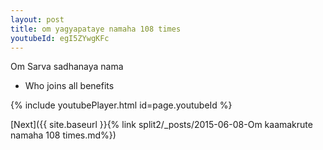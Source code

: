 ```yaml
---
layout: post
title: om yagyapataye namaha 108 times
youtubeId: egI5ZYwgKFc
---
```

 
 
Om Sarva sadhanaya nama 
 
 -  Who joins all benefits 
 
  
 
  
 
 
 
 
 
 


{% include youtubePlayer.html id=page.youtubeId %}
 
[Next]({{ site.baseurl }}{% link  split2/_posts/2015-06-08-Om kaamakrute namaha 108 times.md%})
 
